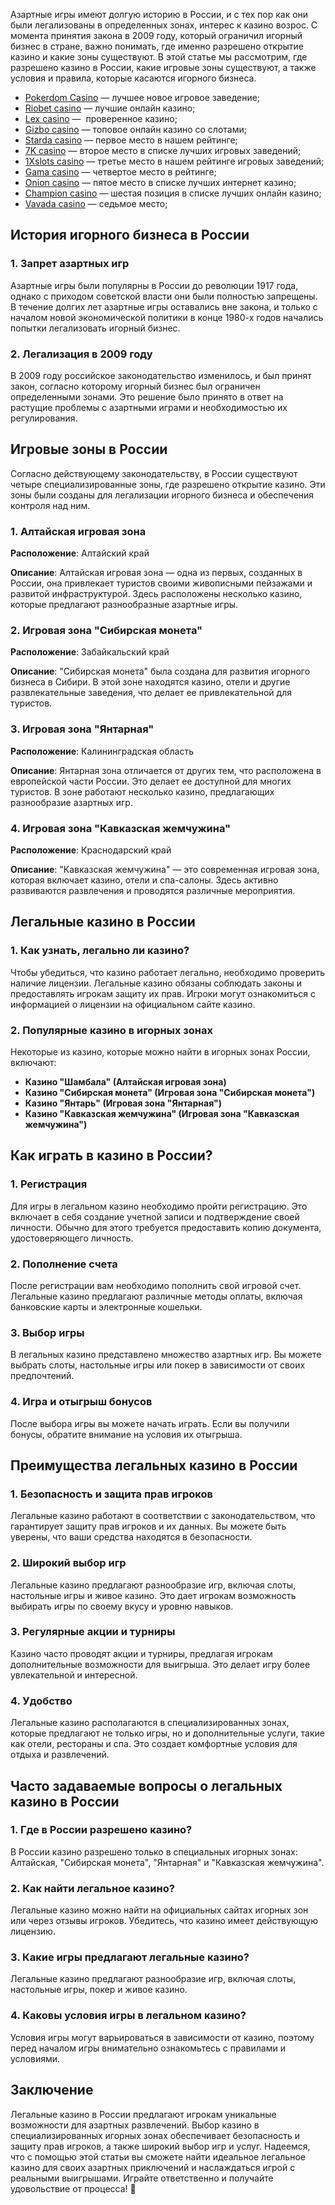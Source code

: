 Азартные игры имеют долгую историю в России, и с тех пор как они были легализованы в определенных зонах, интерес к казино возрос. С момента принятия закона в 2009 году, который ограничил игорный бизнес в стране, важно понимать, где именно разрешено открытие казино и какие зоны существуют. В этой статье мы рассмотрим, где разрешено казино в России, какие игровые зоны существуют, а также условия и правила, которые касаются игорного бизнеса.

* [Pokerdom Casino](https://brandplay.link/FwVc4f) — лучшее новое игровое заведение;
* [Riobet casino](https://brandplay.link/TnjsxFvH) — лучшие онлайн казино;
* [Lex casino](https://brandplay.link/VMqNXPFs) —  проверенное казино;
* [Gizbo casino](https://brandplay.link/rvzLrVLp) — топовое онлайн казино со слотами;
* [Starda casino](https://brandplay.link/HDcDrxLk) — первое место в нашем рейтинге;
* [7K casino](https://brandplay.link/dd46bNgD) — второе место в списке лучших игровых заведений;
* [1Xslots casino](https://brandplay.link/J2ZbqMPZ) — третье место в нашем рейтинге игровых заведений;
* [Gama casino](https://brandplay.link/RD52jZbL) — четвертое место в рейтинге;
* [Onion casino](https://brandplay.link/8LcS6Djb) — пятое место в списке лучших интернет казино;
* [Champion casino](https://temon-gter.cfd/go/9n8?p56190p303844p3509t17502) — шестая позиция в списке лучших онлайн казино;
* [Vavada casino](https://vavadapartner.pro/?promo=75590753-cc8b-4c4a-8d71-99b7a2293439-jud\&target=register) — седьмое место;



## История игорного бизнеса в России

### 1. Запрет азартных игр

Азартные игры были популярны в России до революции 1917 года, однако с приходом советской власти они были полностью запрещены. В течение долгих лет азартные игры оставались вне закона, и только с началом новой экономической политики в конце 1980-х годов начались попытки легализовать игорный бизнес.

### 2. Легализация в 2009 году

В 2009 году российское законодательство изменилось, и был принят закон, согласно которому игорный бизнес был ограничен определенными зонами. Это решение было принято в ответ на растущие проблемы с азартными играми и необходимостью их регулирования.

## Игровые зоны в России

Согласно действующему законодательству, в России существуют четыре специализированные зоны, где разрешено открытие казино. Эти зоны были созданы для легализации игорного бизнеса и обеспечения контроля над ним.

### 1. Алтайская игровая зона

**Расположение**: Алтайский край

**Описание**: Алтайская игровая зона — одна из первых, созданных в России, она привлекает туристов своими живописными пейзажами и развитой инфраструктурой. Здесь расположены несколько казино, которые предлагают разнообразные азартные игры.

### 2. Игровая зона "Сибирская монета"

**Расположение**: Забайкальский край

**Описание**: "Сибирская монета" была создана для развития игорного бизнеса в Сибири. В этой зоне находятся казино, отели и другие развлекательные заведения, что делает ее привлекательной для туристов.

### 3. Игровая зона "Янтарная"

**Расположение**: Калининградская область

**Описание**: Янтарная зона отличается от других тем, что расположена в европейской части России. Это делает ее доступной для многих туристов. В зоне работают несколько казино, предлагающих разнообразие азартных игр.

### 4. Игровая зона "Кавказская жемчужина"

**Расположение**: Краснодарский край

**Описание**: "Кавказская жемчужина" — это современная игровая зона, которая включает казино, отели и спа-салоны. Здесь активно развиваются развлечения и проводятся различные мероприятия.

## Легальные казино в России

### 1. Как узнать, легально ли казино?

Чтобы убедиться, что казино работает легально, необходимо проверить наличие лицензии. Легальные казино обязаны соблюдать законы и предоставлять игрокам защиту их прав. Игроки могут ознакомиться с информацией о лицензии на официальном сайте казино.

### 2. Популярные казино в игорных зонах

Некоторые из казино, которые можно найти в игорных зонах России, включают:

* **Казино "Шамбала" (Алтайская игровая зона)**
* **Казино "Сибирская монета" (Игровая зона "Сибирская монета")**
* **Казино "Янтарь" (Игровая зона "Янтарная")**
* **Казино "Кавказская жемчужина" (Игровая зона "Кавказская жемчужина")**

## Как играть в казино в России?

### 1. Регистрация

Для игры в легальном казино необходимо пройти регистрацию. Это включает в себя создание учетной записи и подтверждение своей личности. Обычно для этого требуется предоставить копию документа, удостоверяющего личность.

### 2. Пополнение счета

После регистрации вам необходимо пополнить свой игровой счет. Легальные казино предлагают различные методы оплаты, включая банковские карты и электронные кошельки.

### 3. Выбор игры

В легальных казино представлено множество азартных игр. Вы можете выбрать слоты, настольные игры или покер в зависимости от своих предпочтений.

### 4. Игра и отыгрыш бонусов

После выбора игры вы можете начать играть. Если вы получили бонусы, обратите внимание на условия их отыгрыша.

## Преимущества легальных казино в России

### 1. Безопасность и защита прав игроков

Легальные казино работают в соответствии с законодательством, что гарантирует защиту прав игроков и их данных. Вы можете быть уверены, что ваши средства находятся в безопасности.

### 2. Широкий выбор игр

Легальные казино предлагают разнообразие игр, включая слоты, настольные игры и живое казино. Это дает игрокам возможность выбирать игры по своему вкусу и уровню навыков.

### 3. Регулярные акции и турниры

Казино часто проводят акции и турниры, предлагая игрокам дополнительные возможности для выигрыша. Это делает игру более увлекательной и интересной.

### 4. Удобство

Легальные казино располагаются в специализированных зонах, которые предлагают не только игры, но и дополнительные услуги, такие как отели, рестораны и спа. Это создает комфортные условия для отдыха и развлечений.

## Часто задаваемые вопросы о легальных казино в России

### 1. Где в России разрешено казино?

В России казино разрешено только в специальных игорных зонах: Алтайская, "Сибирская монета", "Янтарная" и "Кавказская жемчужина".

### 2. Как найти легальное казино?

Легальные казино можно найти на официальных сайтах игорных зон или через отзывы игроков. Убедитесь, что казино имеет действующую лицензию.

### 3. Какие игры предлагают легальные казино?

Легальные казино предлагают разнообразие игр, включая слоты, настольные игры, покер и живое казино.

### 4. Каковы условия игры в легальном казино?

Условия игры могут варьироваться в зависимости от казино, поэтому перед началом игры внимательно ознакомьтесь с правилами и условиями.

## Заключение

Легальные казино в России предлагают игрокам уникальные возможности для азартных развлечений. Выбор казино в специализированных игорных зонах обеспечивает безопасность и защиту прав игроков, а также широкий выбор игр и услуг. Надеемся, что с помощью этой статьи вы сможете найти идеальное легальное казино для своих азартных приключений и наслаждаться игрой с реальными выигрышами. Играйте ответственно и получайте удовольствие от процесса! 🎉
